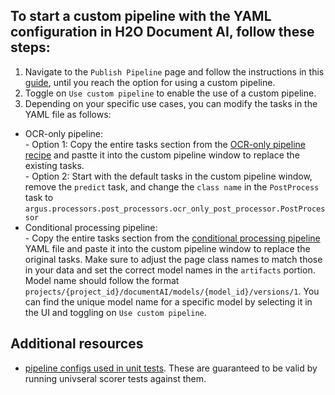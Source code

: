 ## To start a custom pipeline with the YAML configuration in H2O Document AI, follow these steps:
1. Navigate to the `Publish Pipeline` page and follow the instructions in this [guide](https://docs.h2o.ai/h2o-document-ai/guide/using-pipelines), until you reach the option for using a custom pipeline.
2. Toggle on `Use custom pipeline` to enable the use of a custom pipeline. 
3. Depending on your specific use cases, you can modify the tasks in the YAML file as follows:
-  OCR-only pipeline:  
\- Option 1: Copy the entire tasks section from the [OCR-only pipeline recipe](https://github.com/h2oai/docai-recipes/blob/main/pipeline_config/pipeline-ocr-only.yaml) and pastte it into the custom pipeline window to replace the existing tasks.   
\- Option 2: Start with the default tasks in the custom pipeline window, remove the `predict` task, and change the `class name` in the `PostProcess` task to `argus.processors.post_processors.ocr_only_post_processor.PostProcessor`
- Conditional processing pipeline:  
\- Copy the entire tasks section from the [conditional processing pipeline](https://github.com/h2oai/docai-recipes/blob/main/pipeline_config/pipeline-conditional-processing.yaml) YAML file and paste it into the custom pipeline window to replace the original tasks. Make sure to adjust the page class names to match those in your data and set the correct model names in the `artifacts` portion. Model name should follow the format  `projects/{project_id}/documentAI/models/{model_id}/versions/1`.  You can find the unique model name for a specific model by selecting it in the UI and toggling on `Use custom pipeline`.


## Additional resources

* [pipeline configs used in unit tests](https://github.com/h2oai/argus-ocr/tree/master/tests/data/config).  These are guaranteed to be valid by running univseral scorer tests against them.
